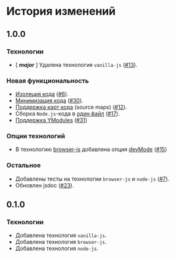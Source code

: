История изменений
=================

1.0.0
-----

### Технологии

* [ __*major*__ ] Удалена технология `vanilla-js` ([#13]).

### Новая функциональность

* [Изоляция кода](README.md#Изоляция-кода-исходных-блоков) ([#6]).
* [Минимизация кода](README.md#Минимизация-кода) ([#30]).
* [Поддержка карт кода](README.md#source-maps) (source maps) ([#12]).
* Сборка `Node.js`-кода в [один файл](api.ru.md#bundled) ([#17]).
* [Поддержка YModules](api.ru.md#includeym) ([#31])

### Опции технологий

* В технологию [browser-js](api.ru.md#browser-js) добавлена опция [devMode](api.ru.md#devmode) ([#15])

### Остальное

* Добавлены тесты на технологии `browser-js` и `node-js` ([#7]).
* Обновлен jsdoc ([#23]).

0.1.0
-----

### Технологии

* Добавлена технология `vanilla-js`.
* Добавлена технология `browser-js`.
* Добавлена технология `node-js`.

[#13]: https://github.com/enb-make/enb-diverse-js/issues/13
[#6]:  https://github.com/enb-make/enb-diverse-js/issues/6
[#30]: https://github.com/enb-make/enb-diverse-js/issues/30
[#12]: https://github.com/enb-make/enb-diverse-js/issues/12
[#17]: https://github.com/enb-make/enb-diverse-js/issues/17
[#31]: https://github.com/enb-make/enb-diverse-js/issues/31
[#15]: https://github.com/enb-make/enb-diverse-js/issues/15
[#7]:  https://github.com/enb-make/enb-diverse-js/issues/7
[#23]: https://github.com/enb-make/enb-diverse-js/issues/23
